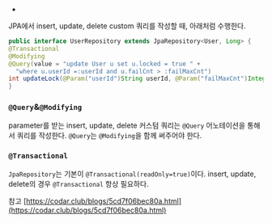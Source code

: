 -
JPA에서 insert, update, delete custom 쿼리를 작성할 때, 아래처럼 수행한다.

```java
public interface UserRepository extends JpaRepository<User, Long> {
@Transactional  
@Modifying  
@Query(value = "update User u set u.locked = true " +  
  "where u.userId =:userId and u.failCnt > :failMaxCnt")  
int updateLock(@Param("userId")String userId, @Param("failMaxCnt")Integer failMaxCnt);
}
```
### `@Query`&`@Modifying`
parameter를 받는 insert, update, delete 커스텀 쿼리는 `@Query` 어노테이션을 통해서 쿼리를 작성한다.
`@Query`는 `@Modifying`을 함께 써주어야 한다.

### `@Transactional`
`JpaRepository`는 기본이 `@Transactional(readOnly=true)`이다. 
insert, update, delete의 경우 `@Transactional` 항상 필요하다.

참고 [https://codar.club/blogs/5cd7f06bec80a.html](https://codar.club/blogs/5cd7f06bec80a.html)
<!--stackedit_data:
eyJoaXN0b3J5IjpbLTEwMjE5NzMyMjEsMTA1ODIwODA4OF19
-->